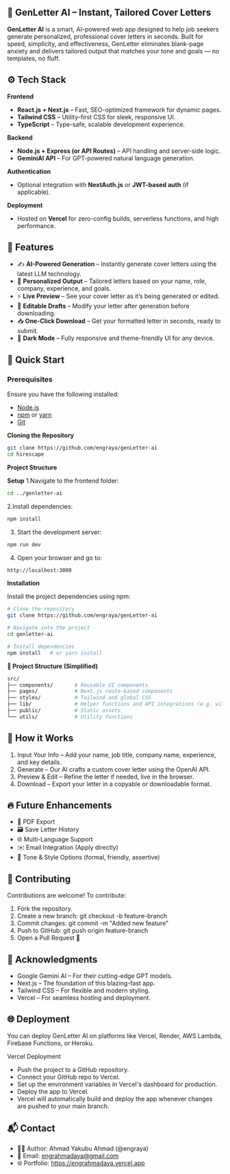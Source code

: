 ## 🚀 GenLetter AI – Instant, Tailored Cover Letters

**GenLetter AI** is a smart, AI-powered web app designed to help job seekers generate personalized, professional cover letters in seconds. Built for speed, simplicity, and effectiveness, GenLetter eliminates blank-page anxiety and delivers tailored output that matches your tone and goals — no templates, no fluff.

## ⚙️ Tech Stack

**Frontend**
- **React.js + Next.js** – Fast, SEO-optimized framework for dynamic pages.
- **Tailwind CSS** – Utility-first CSS for sleek, responsive UI.
- **TypeScript** – Type-safe, scalable development experience.

**Backend**
- **Node.js + Express (or API Routes)** – API handling and server-side logic.
- **GeminiAI API** – For GPT-powered natural language generation.

**Authentication**
- Optional integration with **NextAuth.js** or **JWT-based auth** (if applicable).

**Deployment**
- Hosted on **Vercel** for zero-config builds, serverless functions, and high performance.

## 🔋 Features

- ✍️ **AI-Powered Generation** – Instantly generate cover letters using the latest LLM technology.
- 🧠 **Personalized Output** – Tailored letters based on your name, role, company, experience, and goals.
- ⚡ **Live Preview** – See your cover letter as it’s being generated or edited.
- 🧰 **Editable Drafts** – Modify your letter after generation before downloading.
- 📥 **One-Click Download** – Get your formatted letter in seconds, ready to submit.
- 🌙 **Dark Mode** – Fully responsive and theme-friendly UI for any device.

## 🤸 Quick Start

### Prerequisites

Ensure you have the following installed:
- [Node.js](https://nodejs.org/)
- [npm](https://www.npmjs.com/) or [yarn](https://yarnpkg.com/)
- [Git](https://git-scm.com/)

  
**Cloning the Repository**

```bash
git clone https://github.com/engraya/genLetter-ai
cd hirescape
```

**Project Structure**


**Setup**
1.Navigate to the frontend folder:
```bash
cd ../genletter-ai
```
2.Install dependencies:
```bash
npm install
```
3. Start the development server:
```bash
npm run dev
```
4. Open your browser and go to:
```bash
http://localhost:3000
```

**Installation**

Install the project dependencies using npm:

```bash
# Clone the repository
git clone https://github.com/engraya/genLetter-ai

# Navigate into the project
cd genletter-ai

# Install dependencies
npm install   # or yarn install
```

**🧱 Project Structure (Simplified)**


```bash
src/
├── components/       # Reusable UI components
├── pages/            # Next.js route-based components
├── styles/           # Tailwind and global CSS
├── lib/              # Helper functions and API integrations (e.g. with OpenAI)
├── public/           # Static assets
└── utils/            # Utility functions


```

## <a name="usage">🎨 How it Works</a>

1. Input Your Info – Add your name, job title, company name, experience, and key details.
2. Generate – Our AI crafts a custom cover letter using the OpenAI API.
3. Preview & Edit – Refine the letter if needed, live in the browser.
4. Download – Export your letter in a copyable or downloadable format.


## <a name="usage">🔥 Future Enhancements</a>

- 📄 PDF Export
- 🗃️ Save Letter History
- 🌐 Multi-Language Support
- ✉️ Email Integration (Apply directly)
- 💬 Tone & Style Options (formal, friendly, assertive)


## <a name="usage">🤝 Contributing</a>

Contributions are welcome! To contribute:

1. Fork the repository.
2. Create a new branch: git checkout -b feature-branch
3. Commit changes: git commit -m "Added new feature"
4. Push to GitHub: git push origin feature-branch
5. Open a Pull Request 🎉


## <a name="usage">🙌 Acknowledgments</a>

- Google Gemini AI – For their cutting-edge GPT models.
- Next.js – The foundation of this blazing-fast app.
- Tailwind CSS – For flexible and modern styling.
- Vercel – For seamless hosting and deployment.


## <a name="usage">🌐 Deployment</a>
You can deploy GenLetter AI on platforms like Vercel, Render, AWS Lambda, Firebase Functions, or Heroku.

Vercel Deployment
- Push the project to a GitHub repository.
- Connect your GitHub repo to Vercel.
- Set up the environment variables in Vercel's dashboard for production.
- Deploy the app to Vercel.
- Vercel will automatically build and deploy the app whenever changes are pushed to your main branch.


## <a name="usage">📬 Contact</a>

- 👨‍💻 Author: Ahmad Yakubu Ahmad (@engraya)
- 📧 Email: engrahmadaya@gmail.com
- 🌐 Portfolio: https://engrahmadaya.vercel.app
